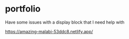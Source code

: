 # portfolio
Have some issues with a display block that I need help with




https://amazing-malabi-53ddc8.netlify.app/
